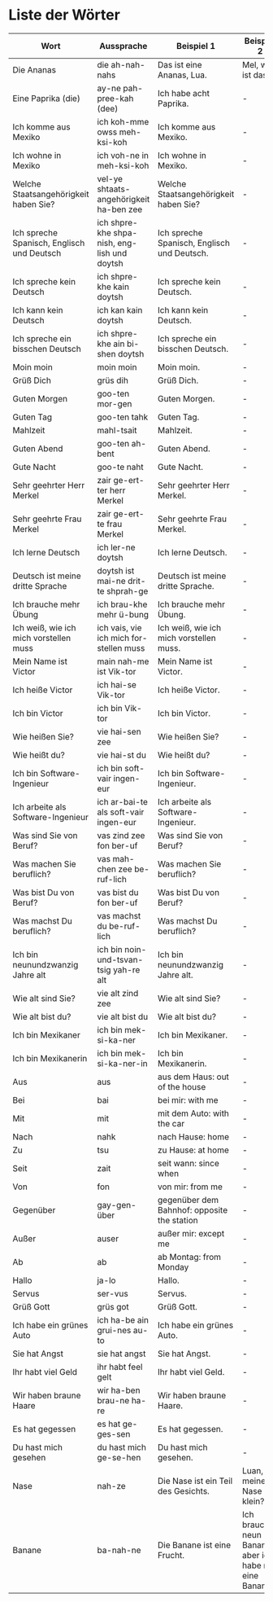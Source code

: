 # Liste der Wörter

| Wort                                       | Aussprache                                   | Beispiel 1                                  | Beispiel 2                                               |
| ------------------------------------------ | -------------------------------------------- | ------------------------------------------- | -------------------------------------------------------- |
| Die Ananas                                 | die ah-nah-nahs                              | Das ist eine Ananas, Lua.                   | Mel, was ist das?                                        |
| Eine Paprika (die)                         | ay-ne pah-pree-kah (dee)                     | Ich habe acht Paprika.                      | -                                                        |
| Ich komme aus Mexiko                       | ich koh-mme owss meh-ksi-koh                 | Ich komme aus Mexiko.                       | -                                                        |
| Ich wohne in Mexiko                        | ich voh-ne in meh-ksi-koh                    | Ich wohne in Mexiko.                        | -                                                        |
| Welche Staatsangehörigkeit haben Sie?      | vel-ye shtaats-angehörigkeit ha-ben zee      | Welche Staatsangehörigkeit haben Sie?       | -                                                        |
| Ich spreche Spanisch, Englisch und Deutsch | ich shpre-khe shpa-nish, eng-lish und doytsh | Ich spreche Spanisch, Englisch und Deutsch. | -                                                        |
| Ich spreche kein Deutsch                   | ich shpre-khe kain doytsh                    | Ich spreche kein Deutsch.                   | -                                                        |
| Ich kann kein Deutsch                      | ich kan kain doytsh                          | Ich kann kein Deutsch.                      | -                                                        |
| Ich spreche ein bisschen Deutsch           | ich shpre-khe ain bi-shen doytsh             | Ich spreche ein bisschen Deutsch.           | -                                                        |
| Moin moin                                  | moin moin                                    | Moin moin.                                  | -                                                        |
| Grüß Dich                                  | grüs dih                                     | Grüß Dich.                                  | -                                                        |
| Guten Morgen                               | goo-ten mor-gen                              | Guten Morgen.                               | -                                                        |
| Guten Tag                                  | goo-ten tahk                                 | Guten Tag.                                  | -                                                        |
| Mahlzeit                                   | mahl-tsait                                   | Mahlzeit.                                   | -                                                        |
| Guten Abend                                | goo-ten ah-bent                              | Guten Abend.                                | -                                                        |
| Gute Nacht                                 | goo-te naht                                  | Gute Nacht.                                 | -                                                        |
| Sehr geehrter Herr Merkel                  | zair ge-ert-ter herr Merkel                  | Sehr geehrter Herr Merkel.                  | -                                                        |
| Sehr geehrte Frau Merkel                   | zair ge-ert-te frau Merkel                   | Sehr geehrte Frau Merkel.                   | -                                                        |
| Ich lerne Deutsch                          | ich ler-ne doytsh                            | Ich lerne Deutsch.                          | -                                                        |
| Deutsch ist meine dritte Sprache           | doytsh ist mai-ne drit-te shprah-ge          | Deutsch ist meine dritte Sprache.           | -                                                        |
| Ich brauche mehr Übung                     | ich brau-khe mehr ü-bung                     | Ich brauche mehr Übung.                     | -                                                        |
| Ich weiß, wie ich mich vorstellen muss     | ich vais, vie ich mich for-stellen muss      | Ich weiß, wie ich mich vorstellen muss.     | -                                                        |
| Mein Name ist Victor                       | main nah-me ist Vik-tor                      | Mein Name ist Victor.                       | -                                                        |
| Ich heiße Victor                           | ich hai-se Vik-tor                           | Ich heiße Victor.                           | -                                                        |
| Ich bin Victor                             | ich bin Vik-tor                              | Ich bin Victor.                             | -                                                        |
| Wie heißen Sie?                            | vie hai-sen zee                              | Wie heißen Sie?                             | -                                                        |
| Wie heißt du?                              | vie hai-st du                                | Wie heißt du?                               | -                                                        |
| Ich bin Software-Ingenieur                 | ich bin soft-vair ingen-eur                  | Ich bin Software-Ingenieur.                 | -                                                        |
| Ich arbeite als Software-Ingenieur         | ich ar-bai-te als soft-vair ingen-eur        | Ich arbeite als Software-Ingenieur.         | -                                                        |
| Was sind Sie von Beruf?                    | vas zind zee fon ber-uf                      | Was sind Sie von Beruf?                     | -                                                        |
| Was machen Sie beruflich?                  | vas mah-chen zee be-ruf-lich                 | Was machen Sie beruflich?                   | -                                                        |
| Was bist Du von Beruf?                     | vas bist du fon ber-uf                       | Was bist Du von Beruf?                      | -                                                        |
| Was machst Du beruflich?                   | vas machst du be-ruf-lich                    | Was machst Du beruflich?                    | -                                                        |
| Ich bin neunundzwanzig Jahre alt           | ich bin noin-und-tsvan-tsig yah-re alt       | Ich bin neunundzwanzig Jahre alt.           | -                                                        |
| Wie alt sind Sie?                          | vie alt zind zee                             | Wie alt sind Sie?                           | -                                                        |
| Wie alt bist du?                           | vie alt bist du                              | Wie alt bist du?                            | -                                                        |
| Ich bin Mexikaner                          | ich bin mek-si-ka-ner                        | Ich bin Mexikaner.                          | -                                                        |
| Ich bin Mexikanerin                        | ich bin mek-si-ka-ner-in                     | Ich bin Mexikanerin.                        | -                                                        |
| Aus                                        | aus                                          | aus dem Haus: out of the house              | -                                                        |
| Bei                                        | bai                                          | bei mir: with me                            | -                                                        |
| Mit                                        | mit                                          | mit dem Auto: with the car                  | -                                                        |
| Nach                                       | nahk                                         | nach Hause: home                            | -                                                        |
| Zu                                         | tsu                                          | zu Hause: at home                           | -                                                        |
| Seit                                       | zait                                         | seit wann: since when                       | -                                                        |
| Von                                        | fon                                          | von mir: from me                            | -                                                        |
| Gegenüber                                  | gay-gen-über                                 | gegenüber dem Bahnhof: opposite the station | -                                                        |
| Außer                                      | auser                                        | außer mir: except me                        | -                                                        |
| Ab                                         | ab                                           | ab Montag: from Monday                      | -                                                        |
| Hallo                                      | ja-lo                                        | Hallo.                                      | -                                                        |
| Servus                                     | ser-vus                                      | Servus.                                     | -                                                        |
| Grüß Gott                                  | grüs got                                     | Grüß Gott.                                  | -                                                        |
| Ich habe ein grünes Auto                   | ich ha-be ain grui-nes au-to                 | Ich habe ein grünes Auto.                   | -                                                        |
| Sie hat Angst                              | sie hat angst                                | Sie hat Angst.                              | -                                                        |
| Ihr habt viel Geld                         | ihr habt feel gelt                           | Ihr habt viel Geld.                         | -                                                        |
| Wir haben braune Haare                     | wir ha-ben brau-ne ha-re                     | Wir haben braune Haare.                     | -                                                        |
| Es hat gegessen                            | es hat ge-ges-sen                            | Es hat gegessen.                            | -                                                        |
| Du hast mich gesehen                       | du hast mich ge-se-hen                       | Du hast mich gesehen.                       | -                                                        |
| Nase                                       | nah-ze                                       | Die Nase ist ein Teil des Gesichts.         | Luan, ist meine Nase klein?                              |
| Banane                                     | ba-nah-ne                                    | Die Banane ist eine Frucht.                 | Ich brauche neun Bananen, aber ich habe nur eine Banane. |
